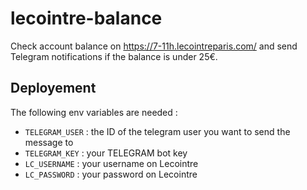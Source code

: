 # lecointre-balance

Check account balance on https://7-11h.lecointreparis.com/ and send Telegram notifications if the balance is under 25€.

## Deployement

The following env variables are needed :
- `TELEGRAM_USER` : the ID of the telegram user you want to send the message to
- `TELEGRAM_KEY` : your TELEGRAM bot key
- `LC_USERNAME` : your username on Lecointre
- `LC_PASSWORD` : your password on Lecointre
